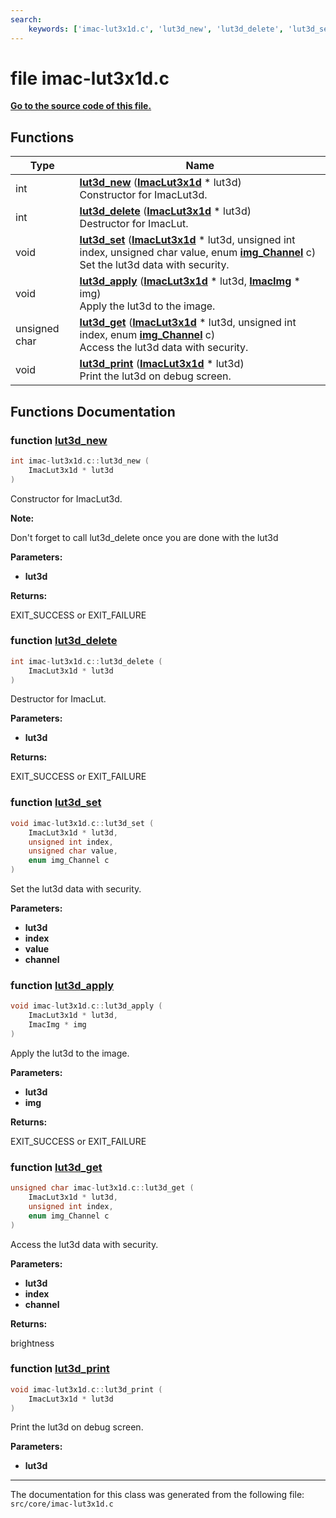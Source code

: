 ```yaml
---
search:
    keywords: ['imac-lut3x1d.c', 'lut3d_new', 'lut3d_delete', 'lut3d_set', 'lut3d_apply', 'lut3d_get', 'lut3d_print']
---
```


# file imac-lut3x1d.c

**[Go to the source code of this file.](imac-lut3x1d_8c_source.md)**
## Functions

|Type|Name|
|-----|-----|
|int|[**lut3d\_new**](imac-lut3x1d_8c.md#1adb00aa9d058cb2fad935357b256a27af) (**[ImacLut3x1d](struct_imac_lut3x1d.md)** \* lut3d) <br>Constructor for ImacLut3d. |
|int|[**lut3d\_delete**](imac-lut3x1d_8c.md#1a5230519ea2455e5f2207b0dcbcaec782) (**[ImacLut3x1d](struct_imac_lut3x1d.md)** \* lut3d) <br>Destructor for ImacLut. |
|void|[**lut3d\_set**](imac-lut3x1d_8c.md#1ae66be29fddf7c5ab9db22205dda25313) (**[ImacLut3x1d](struct_imac_lut3x1d.md)** \* lut3d, unsigned int index, unsigned char value, enum **[img\_Channel](imac-img_8h.md#1a415ca2e37928df0e87062550612407a1)** c) <br>Set the lut3d data with security. |
|void|[**lut3d\_apply**](imac-lut3x1d_8c.md#1a23e25977d11cf659acb802ce9489068f) (**[ImacLut3x1d](struct_imac_lut3x1d.md)** \* lut3d, **[ImacImg](struct_imac_img.md)** \* img) <br>Apply the lut3d to the image. |
|unsigned char|[**lut3d\_get**](imac-lut3x1d_8c.md#1a8b4c59d8a5734e06eae696755c07e1ac) (**[ImacLut3x1d](struct_imac_lut3x1d.md)** \* lut3d, unsigned int index, enum **[img\_Channel](imac-img_8h.md#1a415ca2e37928df0e87062550612407a1)** c) <br>Access the lut3d data with security. |
|void|[**lut3d\_print**](imac-lut3x1d_8c.md#1a8d3948d962af8703931820856b8ccfbc) (**[ImacLut3x1d](struct_imac_lut3x1d.md)** \* lut3d) <br>Print the lut3d on debug screen. |


## Functions Documentation

### function <a id="1adb00aa9d058cb2fad935357b256a27af" href="#1adb00aa9d058cb2fad935357b256a27af">lut3d\_new</a>

```cpp
int imac-lut3x1d.c::lut3d_new (
    ImacLut3x1d * lut3d
)
```

Constructor for ImacLut3d. 



**Note:**

Don't forget to call lut3d\_delete once you are done with the lut3d




**Parameters:**


* **lut3d** 



**Returns:**

EXIT\_SUCCESS or EXIT\_FAILURE 




### function <a id="1a5230519ea2455e5f2207b0dcbcaec782" href="#1a5230519ea2455e5f2207b0dcbcaec782">lut3d\_delete</a>

```cpp
int imac-lut3x1d.c::lut3d_delete (
    ImacLut3x1d * lut3d
)
```

Destructor for ImacLut. 



**Parameters:**


* **lut3d** 



**Returns:**

EXIT\_SUCCESS or EXIT\_FAILURE 




### function <a id="1ae66be29fddf7c5ab9db22205dda25313" href="#1ae66be29fddf7c5ab9db22205dda25313">lut3d\_set</a>

```cpp
void imac-lut3x1d.c::lut3d_set (
    ImacLut3x1d * lut3d,
    unsigned int index,
    unsigned char value,
    enum img_Channel c
)
```

Set the lut3d data with security. 



**Parameters:**


* **lut3d** 
* **index** 
* **value** 
* **channel** 



### function <a id="1a23e25977d11cf659acb802ce9489068f" href="#1a23e25977d11cf659acb802ce9489068f">lut3d\_apply</a>

```cpp
void imac-lut3x1d.c::lut3d_apply (
    ImacLut3x1d * lut3d,
    ImacImg * img
)
```

Apply the lut3d to the image. 



**Parameters:**


* **lut3d** 
* **img** 



**Returns:**

EXIT\_SUCCESS or EXIT\_FAILURE 




### function <a id="1a8b4c59d8a5734e06eae696755c07e1ac" href="#1a8b4c59d8a5734e06eae696755c07e1ac">lut3d\_get</a>

```cpp
unsigned char imac-lut3x1d.c::lut3d_get (
    ImacLut3x1d * lut3d,
    unsigned int index,
    enum img_Channel c
)
```

Access the lut3d data with security. 



**Parameters:**


* **lut3d** 
* **index** 
* **channel** 



**Returns:**

brightness 




### function <a id="1a8d3948d962af8703931820856b8ccfbc" href="#1a8d3948d962af8703931820856b8ccfbc">lut3d\_print</a>

```cpp
void imac-lut3x1d.c::lut3d_print (
    ImacLut3x1d * lut3d
)
```

Print the lut3d on debug screen. 



**Parameters:**


* **lut3d** 





----------------------------------------
The documentation for this class was generated from the following file: `src/core/imac-lut3x1d.c`
